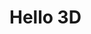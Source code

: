 # Hello 3D

<!-- <code-vue :options="{theme: 'base16-light'}" template="#rotating-square" :autorun="true" />
<script type="text/x-template" id="rotating-square"><template>
  <i-scene>
    <i-node ref="node"
      size="100 100"
      align="0.5 0.5 0.5"
      mount-point="0.5 0.5 0.5"
    >
      Hello 3D
    </i-node>
  </i-scene>
</template>

<style>
  i-node {
    background: deeppink;
  }
</style>

<script>
  infamous.useDefaultNames()

  export default {
    mounted() {
      const node = this.$refs.node
      node.rotation = (x, y, z) => [x, ++y, z]
    },
  }
&lt;/script></script> -->

<div id="example"></div>
<script type="application/javascript">
  new Vue({
    el: '#example',
    template: '<code-vue :template="code" mode="html>iframe" :debounce="200" />',
    data: {
      code:
`
<script src="${location.origin}/global.js"><\/script>

<i-scene>
  <i-node
    id="node"
    size="100 100"
    align="0.5 0.5 0.5"
    mount-point="0.5 0.5 0.5"
  >
    Hello 3D
  </i-node>
</i-scene>

<style>
  html, body {
    margin: 0; padding: 0;
    height: 100%; width: 100%;
  }
  i-scene {
    background: #333
  }
  i-node {
    background: deeppink;
  }
</style>

<script>
  infamous.useDefaultNames()
  node.rotation = (x, y, z) => [x, ++y, z]
<\/script>

`
    },
  })
</script>
